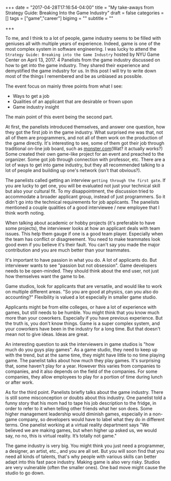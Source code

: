 +++
date = "2017-04-28T17:16:54-04:00"
title = "My take-aways from Strategy Guide: Breaking Into the Game Industry"
draft = false
categories = []
tags = ["game","career"]
bigimg = ""
subtitle = ""

+++

To me, and I think to a lot of people, game industry seems to be filled with geniuses all with multiple years of experience. Indeed, game is one of the most complex system in software engineering. I was lucky to attend the `Strategy Guide: Breaking into the Game Industry` hosted by NYU Game Center on April 13, 2017. 4 Panelists from the game industry discussed on how to get into the game industry. They shared their experience and demystified the game industry for us. In this post I will try to write down most of the things I remembered and be as unbiased as possible.

The event focus on mainly three points from what I see:

* Ways to get a job
* Qualities of an applicant that are desirable or frown upon
* Game industry insight

The main point of this event being the second part.

At first, the panelists introduced themselves, and answer one question, how they got the first job in the game industry. What surprised me was that, not all of them are programmers, and not all of them work on the production of the game directly. It's interesting to see, some of them got their job through traditional on-line job board, such as [monster.com](https://www.monster.com/)(Wat? it actually works?) Some created their own game-like project for an event and preached to the organizer. Some got job through connection with professor, etc. There are a lot of ways to get into game industry, but they all recommended talking to a lot of people and building up one's network (isn't that obvious?).  

The panelists called getting an interview `getting through the first gate`. If you are lucky to get one, you will be evaluated not just your technical skill but also your cultural fit. To my disappointment, the discussion tried to accommodate a broader applicant group, instead of just programmers. So it didn't go into the technical requirements for job applicants. The panelists mentioned a couple qualities of a good interviewee / new employee that I think worth noting.

When talking about academic or hobby projects (it's preferable to have some projects), the interviewer looks at how an applicant deals with team issues. This help them gauge if one is a good team player. Especially when the team has conflict or disagreement. You need to make teammates look good even if you believe it's their fault. You can't say you made the major contribution and you are much better than your teammates. 

It's important to have passion in what you do. A lot of applicants do. But interviewer wants to see "passion but not obsession". Game developers needs to be open-minded. They should think about the end user, not just how themselves want the game to be.

Game studios, look for applicants that are versatile, and would like to work on multiple different areas. "So you are good at physics, can you also do accounting?" Flexibility is valued a lot especially in smaller game studio.

Applicants might be from elite colleges, or have a lot of experience with games, but still needs to be humble. You might think that you know much more than your coworkers. Especially if you have previous experience. But the truth is, you don't know things. Game is a super complex system, and your coworkers have been in the industry for a long time. But that doesn't mean not to give ideas. Ideas are great.

An interesting question to ask the interviewers in game studios is "how much do you guys play games". As a game studio, they need to keep up with the trend, but at the same time, they might have little to no time playing game. The panelist talks about how much they play games. It's surprising that, some haven't play for a year. However this varies from companies to companies, and it also depends on the field of the companies. For some companies, they allow employees to play for a portion of time during lunch or after work. 

As for the third point. Panelists briefly talks about the game industry. There is still some misconception or doubts about this industry. One panelist told a funny story that his mom had to tape his job description to the fridge, in order to refer to it when telling other friends what her son does. Some higher management leadership would diminish games, especially in a non-game company, so developers would have to label what they do in different terms. One panelist working at a virtual reality department says "We believed we are making games, but when higher up asked us, we would say, no no, this is virtual reality. It’s totally not game."

The game industry is very big. You might think you just need a programmer, a designer, an artist, etc., and you are all set. But you will soon find that you need all kinds of talents, that's why people with various skills can better adapt into this fast pace industry. Making game is also very risky. Studios are very vulnerable (often the smaller ones). One bad move might cause the studio to go down.  
